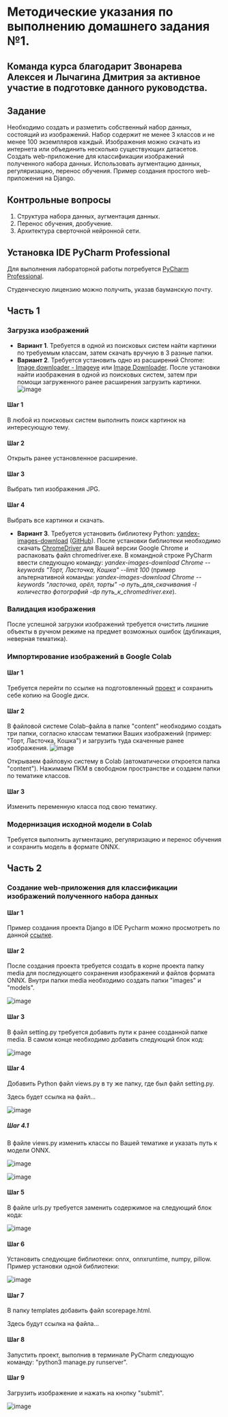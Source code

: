 # Методические указания по выполнению домашнего задания №1.
## Команда курса благодарит Звонарева Алексея и Лычагина Дмитрия за активное участие в подготовке данного руководства.
## Задание
Необходимо создать и разметить собственный набор данных, состоящий из изображений. Набор содержит не менее 3 классов и не менее 100 экземпляров каждый. Изображения можно скачать из интернета или объединить несколько существующих датасетов. Создать web-приложение для классификации изображений полученного набора данных. Использовать аугментацию данных, регуляризацию, перенос обучения. Пример создания простого web-приложения на Django.
## Контрольные вопросы
1. Структура набора данных, аугментация данных.
2. Перенос обучения, дообучение.
3. Архитектура сверточной нейронной сети.
## Установка IDE PyCharm Professional
Для выполнения лабораторной работы потребуется [PyCharm Professional](https://www.jetbrains.com/pycharm/download/#section=windows//).

Студенческую лицензию можно получить, указав бауманскую почту.
## Часть 1
### Загрузка изображений
+ **Вариант 1**. Требуется в одной из поисковых систем найти картинки по требуемым классам, затем скачать вручную в 3 разные папки.
+ **Вариант 2**. Требуется установить одно из расширений Chrome: [Image downloader - Imageye](https://chrome.google.com/webstore/detail/image-downloader-imageye/agionbommeaifngbhincahgmoflcikhm?hl=en-US//) или [Image Downloader](https://chrome.google.com/webstore/detail/image-downloader/cnpniohnfphhjihaiiggeabnkjhpaldj?hl=en-US//). После установки найти изображения в одной из поисковых систем, затем при помощи загруженного ранее расширения загрузить картинки.
![image](https://user-images.githubusercontent.com/43611343/161835583-0ccab8c7-663f-40ef-a21c-891120852419.png)
#### Шаг 1
В любой из поисковых систем выполнить поиск картинок на интересующую тему.
#### Шаг 2
Открыть ранее установленное расширение.
#### Шаг 3
Выбрать тип изображения JPG.
#### Шаг 4
Выбрать все картинки и скачать.
+ **Вариант 3**. Требуется установить библиотеку Python: [yandex-images-download](https://pypi.org/project/yandex-images-download/?msclkid=b0148afab45011ec8358c9751dabcf63//) ([GitHub](https://github.com/doevent/yandex-images-downloader/?msclkid=b0155486b45011eca4a25458cfa90a0e//)). После установки библиотеки необходимо скачать [ChromeDriver](https://chromedriver.chromium.org/?msclkid=c622b0f0b45011ec8c6768a6d02ae314//) для Вашей версии Google Chrome и распаковать файл chromedriver.exe. В командной строке PyCharm ввести следующую команду: *yandex-images-download Chrome --keywords "Торт, Ласточка, Кошка" --limit 100* (пример альтернативной команды: *yandex-images-download Chrome --keywords "ласточка, орёл, торты" -o путь_для_скачивания -l количество фотографий -dp путь_к_chromedriver.exe*).
### Валидация изображения
После успешной загрузки изображений требуется очистить лишние объекты в ручном режиме на предмет возможных ошибок (дубликация, неверная тематика).
### Импортирование изображений в Google Colab 
#### Шаг 1
Требуется перейти по ссылке на подготовленный [проект](https://colab.research.google.com/drive/1eMUdI_cAvc9u0bPLXCrPJvq1Ngp4yLdI?usp=sharing#scrollTo=k7OkUQAlZMua//) и сохранить себе копию на Google диск.
#### Шаг 2
В файловой системе Colab-файла в папке "content" необходимо создать три папки, согласно классам тематики Ваших изображений (пример: "Торт, Ласточка, Кошка") и загрузить туда скаченные ранее изображения. 
![image](https://user-images.githubusercontent.com/43611343/161836816-5122f961-dfee-4f48-80e8-8567521401e7.png)

Открываем файловую систему в Colab (автоматически откроется папка "content"). Нажимаем ПКМ в свободном пространстве и создаем папки по тематике классов.
#### Шаг 3
Изменить переменную класса под свою тематику.
### Модернизация исходной модели в Colab
Требуется выполнить аугментацию, регуляризацию и перенос обучения и сохранить модель в формате ONNX.
## Часть 2
### Создание web-приложения для классификации изображений полученного набора данных
#### Шаг 1
Пример создания проекта Django в IDE Pycharm можно просмотреть по данной [ссылке](https://github.com/iu5team/iu5web-fall-2021/blob/main/tutorials/lab4/lab4_tutorial.md#%D0%BC%D0%B5%D1%82%D0%BE%D0%B4%D0%B8%D1%87%D0%B5%D1%81%D0%BA%D0%B8%D0%B5-%D1%83%D0%BA%D0%B0%D0%B7%D0%B0%D0%BD%D0%B8%D1%8F-%D0%BF%D0%BE-%D0%B2%D1%8B%D0%BF%D0%BE%D0%BB%D0%BD%D0%B5%D0%BD%D0%B8%D1%8E-%D0%BB%D0%B0%D0%B1%D0%BE%D1%80%D0%B0%D1%82%D0%BE%D1%80%D0%BD%D0%BE%D0%B9-%D1%80%D0%B0%D0%B1%D0%BE%D1%82%D1%8B-4//).
#### Шаг 2
После создания проекта требуется создать в корне проекта папку media для последующего сохранения изображений и файлов формата ONNX. Внутри папки media необходимо создать папки "images" и "models".

![image](https://user-images.githubusercontent.com/43611343/163047562-ff3f4178-d9cc-4a10-9b9f-efaaab5eeae7.png)
#### Шаг 3
В файл setting.py требуется добавить пути к ранее созданной папке media. В самом конце необходимо добавить следующий блок код:

![image](https://user-images.githubusercontent.com/43611343/163047087-974cc6b0-9691-44dc-a750-980ffe85600a.png)
#### Шаг 4
Добавить Python файл views.py в ту же папку, где был файл setting.py.

Здесь будет ссылка на файл...

![image](https://user-images.githubusercontent.com/43611343/163046056-3f32d871-6e00-4078-9b5d-b7080d447999.png)

##### Шаг 4.1
В файле views.py изменить классы по Вашей тематике и указать путь к модели ONNX.

![image](https://user-images.githubusercontent.com/43611343/163056856-37a6f80f-3068-401e-9c7e-873a24ed7669.png)

![image](https://user-images.githubusercontent.com/43611343/163248523-05e05fb6-8622-4747-9a54-04864572862f.png)
#### Шаг 5
В файле urls.py требуется заменить содержимое на следующий блок кода:

![image](https://user-images.githubusercontent.com/43611343/163247855-b5a0c9ac-67e6-444e-8956-63bdfcc841d0.png)
#### Шаг 6
Установить следующие библиотеки: onnx, onnxruntime, numpy, pillow.
Пример установки одной библиотеки:

![image](https://user-images.githubusercontent.com/43611343/163048370-a731e483-60ed-4db4-89a3-e57f788b5fbd.png)
#### Шаг 7
В папку templates добавить файл scorepage.html.

Здесь будут ссылка на файла...
#### Шаг 8
Запустить проект, выполнив в терминале PyCharm следующую команду: "python3 manage.py runserver".

#### Шаг 9
Загрузить изображение и нажать на кнопку "submit".

![image](https://user-images.githubusercontent.com/43611343/163248372-bc89f118-d947-43f2-b8e0-ceee11faf5c7.png)
